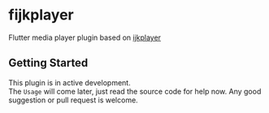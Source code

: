 # fijkplayer

Flutter media player plugin based on [ijkplayer](https://github.com/befovy/ijkplayer)

## Getting Started

This plugin is in active development.  
The `Usage` will come later, just read the source code for help now.
Any good suggestion or pull request is welcome.

